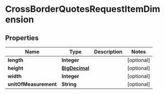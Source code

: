 

# CrossBorderQuotesRequestItemDimension

## Properties

Name | Type | Description | Notes
------------ | ------------- | ------------- | -------------
**length** | **Integer** |  |  [optional]
**height** | [**BigDecimal**](BigDecimal.md) |  |  [optional]
**width** | **Integer** |  |  [optional]
**unitOfMeasurement** | **String** |  |  [optional]



